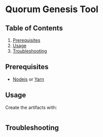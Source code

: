# Quorum Genesis Tool


## Table of Contents
1. [Prerequisites](#prerequisites)
2. [Usage](#usage)
3. [Troubleshooting](#troubleshooting)

## Prerequisites

- [Nodejs](https://nodejs.org/en/download/) or [Yarn](https://yarnpkg.com/cli/node)


## Usage

Create the artifacts with:

```bash


```


## Troubleshooting
